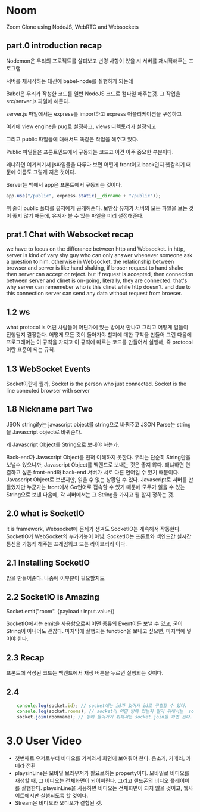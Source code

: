 # Noom

Zoom Clone using NodeJS, WebRTC and Websockets

## part.0 introduction recap

Nodemon은 우리의 프로젝트를 살펴보고 변경 사항이 있을 시 서버를 재시작해주는 프로그램

서버를 재시작하는 대신에 babel-node를 실행하게 되는데

Babel은 우리가 작성한 코드를 일반 NodeJS 코드로 컴파일 해주는것. 그 작업을 src/server.js 파일에 해준다.

server.js 파일에서는 express를 import하고 express 어플리케이션을 구성하고

여기에 view engine을 pug로 설정하고, views 디렉토리가 설정되고

그리고 public 파일들에 대해서도 똑같은 작업을 해주고 있다.

Public 파일들은 프론트엔드에서 구동되는 코드고 이건 아주 중요한 부분이다.

왜냐하면 여기저기서 js파일들을 다루다 보면 어떤게 front이고 back인지 헷갈리기 때문에 이름도 그렇게 지은 것이다.

Server는 백에서 app은 프론트에서 구동되는 것이다.

```javascript
app.use("/public", express.static(__dirname + "/public"));
```

위 줄이 public 폴더를 유저에게 공개해준다. 보안상 유저가 서버의 모든 파일을 보는 것이 좋지 않기 때문에, 유저가 볼 수 있는 파일을 미리 설정해준다.

## prat.1 Chat with Websocket recap

we have to focus on the differance between http and Websocket. in http, server is kind of vary shy guy who can only answer whenever someone ask a question to him. otherwise in Websocket, the relationship between browser and server is like hand shaking, if broser request to hand shake then server can accept or reject. but if request is accepted, then connection between server and clinet is on-going, literally, they are connected. that's why server can rememeber who is this clinet while http doesn't. and due to this connection server can send any data without request from broeser.

## 1.2 ws

what protocol is 어떤 사람들이 어딘가에 있는 방에서 만나고 그리고 어떻게 일들이 진행될지 결정한다. 어떻게 모든 것이 돌아가야 할지에 대한 규칙을 만들어 그런 다음에 프로그래머는 이 규칙을 가지고 이 규칙에 따르는 코드를 만들어서 실행해, 즉 protocol이란 표준이 되는 규칙.

## 1.3 WebSocket Events

Socket이란게 뭘까, Socket is the person who just connected. Socket is the line conected browser with server

## 1.8 Nickname part Two

JSON stringify는 javascript object를 string으로 바꿔주고
JSON Parse는 string을 Javascript object로 바꿔준다.

왜 Javascript Object를 String으로 보내야 하는가.

Back-end가 Javascript Object를 전혀 이해하지 못한다. 우리는 단순히 String만을 보낼수 있으니까,
Javascript Object를 백엔드로 보내는 것은 좋지 않다. 왜냐하면 연결하고 싶은 front-end와 back-end 서버가 서로 다른 언어일 수 있기 때문이다. Javascript Object로 보냈지만, 읽을 수 없는 상황일 수 있다. Javascript로 서버를 만들었지만 누군가는 front에서 Go언어로 접속할 수 있기 때문에 모두가 읽을 수 있는 String으로 보낸 다음에, 각 서버에서는 그 String을 가지고 뭘 할지 정하는 것.

## 2.0 what is SocketIO

it is framework, Websocket에 문제가 생겨도 SocketIO는 계속해서 작동한다. SocketIO가 WebSocket의 부가기능이 아님.
SocketIO는 프론트와 백엔드간 실시간 통신을 가능케 해주는 프레임워크 또는 라이브러리 이다.

## 2.1 Installing SocketIO

방을 만들어준다. 나중에 이부분이 필요할지도

## 2.2 SocketIO is Amazing

Socket.emit("room". {payload : input.value})

SocketIO에서는 emit을 사용함으로써 어떤 종류의 Event이든 보낼 수 있고, 굳이 String이 아니어도 괜찮다.
마지막에 실행되는 function을 보내고 싶으면, 마지막에 넣어야 한다.

## 2.3 Recap

프론트에 작성된 코드는 백엔드에서 재생 버튼을 누르면 실행되는 것이다.

## 2.4

```Javascript
    console.log(socket.id); // socket에는 id가 있어서 id로 구별할 수 있다.
    console.log(socket.rooms); // socket이 어떤 방에 있는지 알기 위해서는  socket.rooms를 하면 된다.
    socket.join(roomname); // 방에 들어가기 위해서는 socket.join을 하면 된다.
```

# 3.0 User Video

- 첫번째로 유저로부터 비디오를 가져와서 화면에 보여줘야 한다. 음소거, 카메라, 카메라 전환
- playsinLine은 모바일 브라우저가 필요로하는 property이다.
  모바일로 비디오를 재생할 때, 그 비디오는 전체화면이 되어버린다. 그리고 핸드폰의 비디오 플레이어를 실행한다.
  playsinLine을 사용하면 비디오는 전체화면이 되지 않을 것이고, 웹사이트에서만 실행되도록 할 것이다.
- Stream은 비디오와 오디오가 결합된 것.
